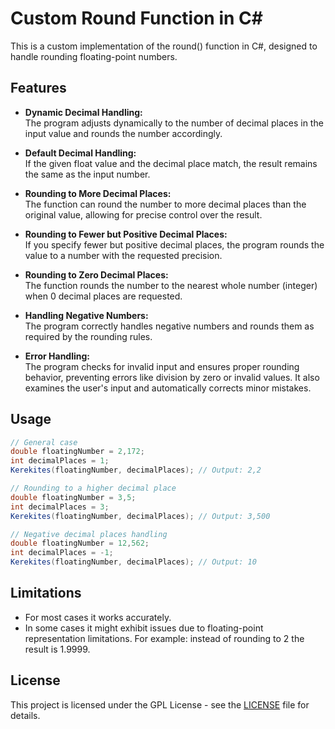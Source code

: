 # Custom Round Function in C#

This is a custom implementation of the round() function in C#, designed to handle rounding floating-point numbers.

## Features

- **Dynamic Decimal Handling:**  
  The program adjusts dynamically to the number of decimal places in the input value and rounds the number accordingly.
  
- **Default Decimal Handling:**  
  If the given float value and the decimal place match, the result remains the same as the input number.
  
- **Rounding to More Decimal Places:**  
  The function can round the number to more decimal places than the original value, allowing for precise control over the result.
  
- **Rounding to Fewer but Positive Decimal Places:**  
  If you specify fewer but positive decimal places, the program rounds the value to a number with the requested precision.

- **Rounding to Zero Decimal Places:**  
  The function rounds the number to the nearest whole number (integer) when 0 decimal places are requested.

- **Handling Negative Numbers:**  
  The program correctly handles negative numbers and rounds them as required by the rounding rules.

- **Error Handling:**  
  The program checks for invalid input and ensures proper rounding behavior, preventing errors like division by zero or invalid values. It also examines the user's input and automatically corrects minor mistakes.

## Usage

```csharp
// General case
double floatingNumber = 2,172;
int decimalPlaces = 1;
Kerekites(floatingNumber, decimalPlaces); // Output: 2,2

// Rounding to a higher decimal place
double floatingNumber = 3,5;
int decimalPlaces = 3;
Kerekites(floatingNumber, decimalPlaces); // Output: 3,500

// Negative decimal places handling
double floatingNumber = 12,562;
int decimalPlaces = -1;
Kerekites(floatingNumber, decimalPlaces); // Output: 10
```

## Limitations

- For most cases it works accurately.
- In some cases it might exhibit issues due to floating-point representation limitations. For example: instead of rounding to 2 the result is 1.9999.

## License

This project is licensed under the GPL License - see the [LICENSE](LICENSE) file for details.
